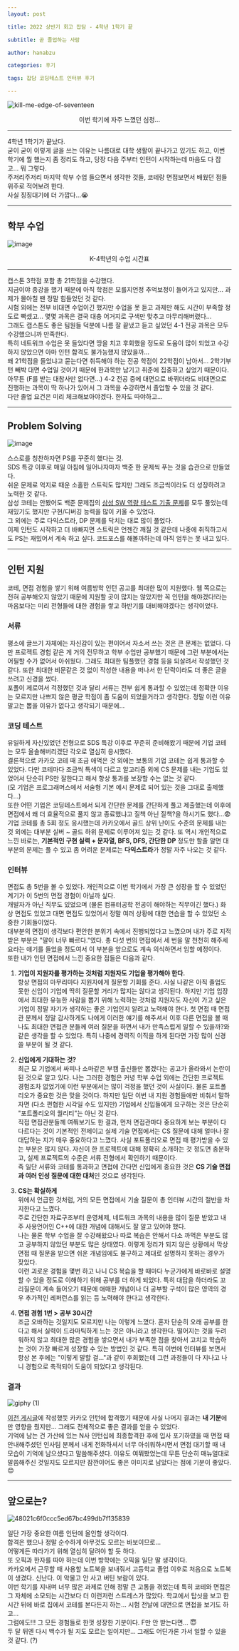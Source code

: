```yaml
---
layout: post

title: 2022 상반기 회고 잡담 - 4학년 1학기 끝

subtitle: 곧 졸업하는 사람

author: hanabzu

categories: 후기

tags: 잡담 코딩테스트 인터뷰 후기

---
```


![kill-me-edge-of-seventeen](https://user-images.githubusercontent.com/76643387/175778217-3e684ff9-8fc1-4534-9359-966d362cfbe7.gif)
<center> 이번 학기에 자주 느꼈던 심정... </center>

---

4학년 1학기가 끝났다.  
굳이 굳이 이렇게 글을 쓰는 이유는 나름대로 대학 생활이 끝나가고 있기도 하고, 이번 학기에 뭘 했는지 좀 정리도 하고, 당장 다음 주부터 인턴이 시작하는데 마음도 다 잡고... 뭐 그렇다.  
주저리주저리 마지막 학부 수업 들으면서 생각한 것들, 코테랑 면접보면서 배웠던 점들 위주로 적어보려 한다.  
사실 징징대기에 더 가깝다...😭  

---

## 학부 수업

![image](https://user-images.githubusercontent.com/76643387/175778814-48144cd0-a9d4-4f1f-a8a0-2ae0ecf8d9b5.png)
<center> K-4학년의 수업 시간표 </center>

---

캡스톤 3학점 포함 총 21학점을 수강했다.  
지금이야 종강을 했기 때문에 아직 학점은 모를지언정 추억보정이 들어가고 있지만... 과제가 몰아칠 땐 정말 힘들었던 것 같다.  
시험 외에는 전부 비대면 수업이긴 했지만 수업을 못 듣고 과제만 해도 시간이 부족할 정도로 빡셌고... 몇몇 과목은 결국 대충 어거지로 구색만 맞추고 마무리해버렸다...  
그래도 캡스톤도 좋은 팀원들 덕분에 나름 잘 끝냈고 듣고 싶었던 4-1 전공 과목은 모두 수강했으니까 만족한다.  
특히 네트워크 수업은 못 들었다면 땅을 치고 후회했을 정도로 도움이 많이 되었고 수강하지 않았으면 아마 인턴 합격도 불가능했지 않았을까...  
왜 21학점을 들었냐고 묻는다면 취득해야 하는 전공 학점이 22학점이 남아서... 2학기부턴 빼박 대면 수업일 것이기 때문에 한과목만 남기고 취준에 집중하고 싶었기 때문이다.
아무튼 (F를 받는 대참사만 없다면...)  4-2 전공 중에 대면으로 바뀌더라도 비대면으로 진행하는 과목이 딱 하나가 있어서 그 과목을 수강하면서 졸업할 수 있을 것 같다.  
다만 졸업 요건은 미리 체크해보아야겠다. 한자도 따야하고...

---

## Problem Solving

![image](https://user-images.githubusercontent.com/76643387/175779507-25204602-790a-4c4d-a157-4b439aa8a509.png)

스스로를 칭찬하자면 PS를 꾸준히 했다는 것.  
SDS 특강 이후로 매일 아침에 일어나자마자 백준 한 문제씩 푸는 것을 습관으로 만들었다.  
쉬운 문제로 억지로 때운 소홀한 스트릭도 많지만 그래도 조금씩이라도 더 성장하려고 노력한 것 같다.  
삼성 코테는 안봤어도 백준 문제집의 [삼성 SW 역량 테스트 기출 문제](https://www.acmicpc.net/workbook/view/1152)를 모두 풀었는데 재밌기도 했지만 구현/디버깅 능력을 많이 키울 수 있었다.  
그 외에는 주로 다익스트라, DP 문제를 닥치는 대로 많이 풀었다.  
이제 인턴도 시작하고 더 바빠지면 스트릭은 언젠간 깨질 것 같은데 나중에 취직하고서도 PS는 재밌어서 계속 하고 싶다. 코드포스를 해볼까하는데 아직 엄두는 못 내고 있다.  

---

## 인턴 지원

코테, 면접 경험을 쌓기 위해 여름방학 인턴 공고를 최대한 많이 지원했다. 웹 쪽으로는 전혀 공부해오지 않았기 때문에 지원할 곳이 많지는 않았지만 꼭 인턴을 해야겠다!라는 마음보다는 미리 전형들에 대한 경험을 쌓고 하반기를 대비해야겠다는 생각이었다.  

### 서류

평소에 글쓰기 자체에는 자신감이 있는 편이어서 자소서 쓰는 것은 큰 문제는 없었다. 다만 프로젝트 경험 같은 게 거의 전무하고 학부 수업만 공부했기 때문에 그런 부분에서는 어필할 수가 없어서 아쉬웠다. 그래도 최대한 팀플했던 경험 등을 되살려서 작성했던 것 같다. 또한 최대한 비문같은 것 없이 작성한 내용을 떠나서 한 단락이라도 더 좋은 글을 쓰려고 신경을 썼다.  
포폴이 제로여서 걱정했던 것과 달리 서류는 전부 쉽게 통과할 수 있었는데 정확한 이유는 모르지만 나쁘지 않은 평균 학점이 좀 도움이 되었을거라고 생각한다. 정말 이런 이유 말고는 뽑을 이유가 없다고 생각되기 때문에...  

### 코딩 테스트

유일하게 자신있었던 전형으로 SDS 특강 이후로 꾸준히 준비해왔기 때문에 기업 코테는 모두 올솔해버리겠단 각오로 열심히 응시했다.  
결론적으로 카카오 코테 때 조금 애먹은 것 외에는 보통의 기업 코테는 쉽게 통과할 수 있었다. 다만 코테마다 조금씩 특색이 다르고 알고리즘 외에 CS 문제를 내는 기업도 있었어서 단순히 PS만 잘한다고 해서 항상 통과를 보장할 수는 없는 것 같다.  
(모 기업은 프로그래머스에서 서술형 기본 예시 문제로 되어 있는 것을 그대로 출제했다...)  
또한 어떤 기업은 코딩테스트에서 되게 간단한 문제를 간단하게 풀고 제출했는데 이후에 면접에서 왜 더 효율적으로 풀지 않고 종료했냐고 질책 아닌 질책?을 하시기도 했다...😨  
기업 코테를 총 5회 정도 응시했는데 카카오에서 골드 상위 난이도 수준의 문제를 내는 것 외에는 대부분 실버 ~ 골드 하위 문제로 이루어져 있는 것 같다. 또 역시 개인적으로 느낀 바로는, **기본적인 구현 실력 + 문자열, BFS, DFS, 간단한 DP** 정도만 할줄 알면 대부분의 문제는 풀 수 있고 좀 어려운 문제로는 **다익스트라**가 정말 자주 나오는 것 같다.

### 인터뷰

면접도 총 5번을 볼 수 있었다. 개인적으로 이번 학기에서 가장 큰 성장을 할 수 있었던 계기가 이 5번의 면접 경험이 아닐까 싶다.  
개발자가 아닌 직무도 있었으며 (물론 컴퓨터공학 전공이 해야하는 직무이긴 했다.) 화상 면접도 있었고 대면 면접도 있었어서 정말 여러 상황에 대한 연습을 할 수 있었던 소중한 기회들이었다.  
대부분의 면접이 생각보다 편안한 분위기 속에서 진행되었다고 느꼈으며 내가 주로 지적받은 부분은 "말이 너무 빠르다."였다. 총 다섯 번의 면접에서 세 번을 말 천천히 해주세요라는 얘기를 들었을 정도여서 이 부분을 앞으로도 계속 의식하면서 임할 예정이다.  
또한 내가 인턴 면접에서 느낀 중요한 점들은 다음과 같다.

1. **기업이 지원자를 평가하는 것처럼 지원자도 기업을 평가해야 한다.**  
   항상 면접의 마무리마다 지원자에게 질문할 기회를 준다. 사실 나같은 아직 졸업도 못한 신입이 기업에 딱히 질문할 거리가 많지는 않다고 생각된다. 하지만 기업 입장에서 최대한 유능한 사람을 뽑기 위해 노력하는 것처럼 지원자도 자신이 가고 싶은 기업이 정말 자기가 생각하는 좋은 기업인지 알려고 노력해야 한다. 첫 면접 때 면접관 분께서 정말 감사하게도 나에게 이러한 얘기를 해주셔서 이후 다른 면접을 볼 때 나도 최대한 면접관 분들께 여러 질문을 하면서 내가 만족스럽게 일할 수 있을까?와 같은 생각을 할 수 있었다.  특히 나중에 경력직 이직을 하게 된다면 가장 많이 신경 쓸 부분이 될 것 같다.  

2. **신입에게 기대하는 것?**  
   최근 모 기업에서 싸피나 소마같은 부캠 출신들만 뽑겠다는 공고가 올라와서 논란이 된 것으로 알고 있다. 나는 그러한 경험은 커녕 학부 수업 외에는 간단한 프로젝트 경험조차 없었기에 이런 부분에서는 많이 걱정을 했던 것이 사실이다. 물론 포트폴리오가 중요한 것은 맞을 것이다. 하지만 일단 이번 내 지원 경험들에만 비춰서 말하자면 (다소 편협한 시각일 수도 있지만) 기업에서 신입들에게 요구하는 것은 단순히 "포트폴리오의 퀄리티"는 아닌 것 같다.  
   직접 면접관분들께 여쭤보기도 한 결과, 먼저 면접관마다 중요하게 보는 부분이 다 다르다는 것이 기본적인 전제이고 실제 기술 면접에서는 CS 질문에 대해 얼마나 잘 대답하는 지가 매우 중요하다고 느꼈다. 사실 포트폴리오로 면접 때 평가받을 수 있는 부분은 많지 않다. 자신이 한 프로젝트에 대해 정확히 소개하는 것 정도면 충분하고, 실제 프로젝트의 수준은 서류 전형에서 확인하기 때문이다.  
   즉 일단 서류와 코테를 통과하고 면접에 간다면 신입에게 중요한 것은 **CS 기술 면접과 여러 인성 질문에 대한 대처**인 것으로 생각된다.

3. **CS는 확실하게**  
   위에서 언급한 것처럼, 거의 모든 면접에서 기술 질문이 총 인터뷰 시간의 절반을 차지한다고 느꼈다.  
   주로 간단한 자료구조부터 운영체제, 네트워크 과목의 내용을 많이 질문 받았고 내 주 사용언어인 C++에 대한 개념에 대해서도 잘 알고 있어야 했다.  
   나는 물론 학부 수업을 잘 수강해왔으나 따로 복습은 안해서 다소 까먹은 부분도 많고 공부하지 않았던 부분도 많은 상태였다. 이렇게 정리가 되지 않은 상황에서 막상 면접 때 질문을 받으면 쉬운 개념임에도 불구하고 제대로 설명하지 못하는 경우가 잦았다.  
   이런 괴로운 경험을 몇번 하고 나니 CS 복습을 할 때마다 누군가에게 바로바로 설명할 수 있을 정도로 이해하기 위해 공부를 더 하게 되었다. 특히 대답을 하더라도 꼬리질문이 계속 들어오기 때문에 애매한 개념이나 더 공부할 구석이 많은 영역의 경우 추가적인 레퍼런스를 읽는 등 노력해야 한다고 생각한다.  

4. **면접 경험 1번 > 공부 30시간**  
   조금 오바하는 것일지도 모르지만 나는 이렇게 느꼈다. 혼자 단순히 오래 공부를 한다고 해서 실력이 드라마틱하게 느는 것은 아니라고 생각한다. 떨어지는 것을 두려워하지 않고 최대한 많은 경험을 쌓으면서 내가 부족한 점을 찾아서 고치고 학습하는 것이 가장 빠르게 성장할 수 있는 방법인 것 같다. 특히 이번에 인터뷰를 보면서 항상 본 후에는 "이렇게 말할 걸..."과 같이 후회했는데 그런 과정들이 다 지나고 나니 경험으로 축적되어 도움이 되었다고 생각된다.  

### 결과

![giphy (1)](https://user-images.githubusercontent.com/76643387/175782623-138136b4-66bc-451d-b1b8-7fc359d0572e.gif)


[이전 게시글](https://hanabzu.github.io/2022/06/20/22-summer-kakao-intern-apply)에 작성했듯 카카오 인턴에 합격했기 때문에 사실 나머지 결과는 **내 기분**에만 영향을 줬지만... 그래도 전체적으로 좋은 결과를 얻을 수 있었다.  
기억에 남는 건 가산에 있는 N사 인턴십에 최종합격한 후에 입사 포기하였을 때 면접 때 안내해주셨던 인사팀 분께서 내게 전화하셔서 너무 아쉬워하시면서 면접 대기할 때 내 모습이 기억에 남으셨다고 말씀해주셨다. 이유도 여쭤봤었는데 무튼 단순히 매뉴얼대로 말씀해주신 것일지도 모르지만 잠깐이어도 좋은 이미지로 남았다는 점에 기분이 좋았다. 😊  

---

## 앞으로는?

![48021c6f0ccc5ed67bc499db7f135839](https://user-images.githubusercontent.com/76643387/175783025-352f0ac4-e703-46c3-857d-e0459e259fc5.gif)

일단 가장 중요한 여름 인턴에 올인할 생각이다.  
합격은 했으나 정말 순수하게 아무것도 모르는 바보이므로...  
어떻게든 따라가기 위해 열심히 달려야 할 듯 하다.  
또 오픽과 한자를 따야 하는데 이번 방학에는 오픽을 일단 딸 생각이다.  
카카오에서 근무할 때 사용할 노트북을 보내줘서 고등학교 졸업 이후로 처음으로 노트북이 생겼다. 신난다. 이 악물고 안 사고 버틴 보람이 있다.  
이번 학기를 지내며 너무 많은 과제로 인해 정말 큰 고통을 겪었는데 특히 코테와 면접은 그 자체에 소모되는 시간보다 더 이런저런 스트레스가 많았다. 학교에서 탑싯을 보고 한시간 뒤에 바로 집에서 코테를 본다든지 하는...  시험 전날에 대면으로 면접을 보기도 하고...  
그럼에도!!! 그 모든 경험들로 한껏 성장한 기분이다. F만 안 받는다면... 😇  
두 달 뒤엔 다시 백수가 될 지도 모르는 일이지만... 그래도 어딘가론 가서 일할 수 있을 것 같다. (?)  